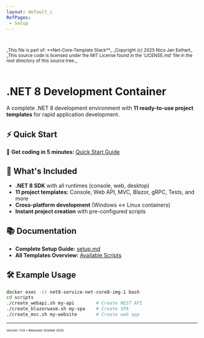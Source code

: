 ```yaml
---
layout: default_c
RefPages:
 - Setup
--- 
```


<small>
<br><br>
_This file is part of: **Net-Core-Template Stack**_
_Copyright (c) 2025 Nico Jan Eelhart_
_This source code is licensed under the MIT License found in the  'LICENSE.md' file in the root directory of this source tree._
</small>
<br><br>

# .NET 8 Development Container

A complete .NET 8 development environment with **11 ready-to-use project templates** for rapid application development.

## ⚡ Quick Start

🚀 **Get coding in 5 minutes:** [Quick Start Guide](./Howtos/setup.md#appendix-i-quick-start-guide)

## 🎯 What's Included

- **.NET 8 SDK** with all runtimes (console, web, desktop)
- **11 project templates:** Console, Web API, MVC, Blazor, gRPC, Tests, and more
- **Cross-platform development** (Windows ↔ Linux containers)
- **Instant project creation** with pre-configured scripts

## 📚 Documentation

- **Complete Setup Guide:** [setup.md](./Howtos/setup.md)
- **All Templates Overview:** [Available Scripts](./Howtos/setup.md#available-script-templates)

## 🛠️ Example Usage

```bash
docker exec -it net8-service-net-core8-img-1 bash
cd scripts
./create_webapi.sh my-api        # Create REST API
./create_blazorwasm.sh my-spa    # Create SPA
./create_mvc.sh my-website       # Create web app
```

---

<small><small><small>

Version: 1.04 • Released: October 2025

</small></small></small>